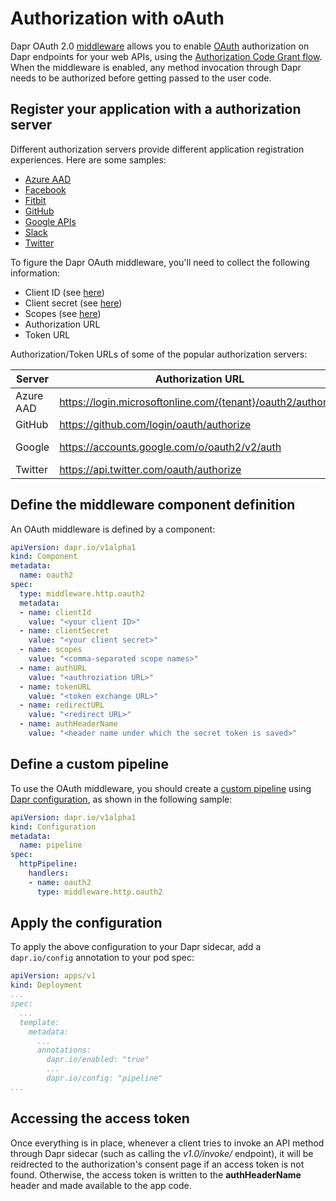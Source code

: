 # Authorization with oAuth

Dapr OAuth 2.0 [middleware](../../concepts/middleware/middleware.md) allows you to enable [OAuth](https://oauth.net/2/) authorization on Dapr endpoints for your web APIs, using the [Authorization Code Grant flow](https://tools.ietf.org/html/rfc6749#section-4.1). When the middleware is enabled, any method invocation through Dapr needs to be authorized before getting passed to the user code.

## Register your application with a authorization server

Different authorization servers provide different application registration experiences. Here are some samples:

* [Azure AAD](https://docs.microsoft.com/en-us/azure/active-directory/develop/v1-protocols-oauth-code)
* [Facebook](https://developers.facebook.com/apps)
* [Fitbit](https://dev.fitbit.com/build/reference/web-api/oauth2/)
* [GitHub](https://developer.github.com/apps/building-oauth-apps/creating-an-oauth-app/)
* [Google APIs](https://console.developers.google.com/apis/credentials/consen)
* [Slack](https://api.slack.com/docs/oauth)
* [Twitter](http://apps.twitter.com/)

To figure the Dapr OAuth middleware, you'll need to collect the following information:

* Client ID (see [here](https://www.oauth.com/oauth2-servers/client-registration/client-id-secret/))
* Client secret (see [here](https://www.oauth.com/oauth2-servers/client-registration/client-id-secret/))
* Scopes (see [here](https://oauth.net/2/scope/))
* Authorization URL
* Token URL

Authorization/Token URLs of some of the popular authorization servers:

|Server|Authorization URL|Token URL|
|--------|--------|--------|
|Azure AAD|https://login.microsoftonline.com/{tenant}/oauth2/authorize|https://login.microsoftonline.com/{tenant}/oauth2/token|
|GitHub|https://github.com/login/oauth/authorize|https://github.com/login/oauth/access_token|
|Google|https://accounts.google.com/o/oauth2/v2/auth|https://accounts.google.com/o/oauth2/token https://www.googleapis.com/oauth2/v4/token|
|Twitter|https://api.twitter.com/oauth/authorize|https://api.twitter.com/oauth2/token|

## Define the middleware component definition

An OAuth middleware is defined by a component:

```yaml
apiVersion: dapr.io/v1alpha1
kind: Component
metadata:
  name: oauth2
spec:
  type: middleware.http.oauth2
  metadata:
  - name: clientId
    value: "<your client ID>"
  - name: clientSecret
    value: "<your client secret>"
  - name: scopes
    value: "<comma-separated scope names>"
  - name: authURL
    value: "<authroziation URL>"
  - name: tokenURL
    value: "<token exchange URL>"
  - name: redirectURL
    value: "<redirect URL>"
  - name: authHeaderName
    value: "<header name under which the secret token is saved>"
```

## Define a custom pipeline

To use the OAuth middleware, you should create a [custom pipeline](../../concepts/middleware/middleware.md) using [Dapr configuration](../../concets/../concepts/configuration/README.md), as shown in the following sample:

```yaml
apiVersion: dapr.io/v1alpha1
kind: Configuration
metadata:
  name: pipeline
spec:
  httpPipeline:
    handlers:
    - name: oauth2
      type: middleware.http.oauth2
```

## Apply the configuration

To apply the above configuration to your Dapr sidecar, add a ```dapr.io/config``` annotation to your pod spec:

```yaml
apiVersion: apps/v1
kind: Deployment
...
spec:
  ...
  template:
    metadata:
      ...
      annotations:
        dapr.io/enabled: "true"
        ...
        dapr.io/config: "pipeline"
...
```

## Accessing the access token

Once everything is in place, whenever a client tries to invoke an API method through Dapr sidecar (such as calling the *v1.0/invoke/* endpoint), it will be reidrected to the authorization's consent page if an access token is not found. Otherwise, the access token is written to the **authHeaderName** header and made available to the app code.
